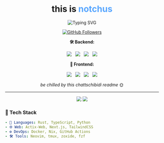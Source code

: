 <h1 align="center">
  this is <span style="color:#58a6ff;">notchus</span><br/>
</h1>

<p align="center" height="45">
  <img src="https://readme-typing-svg.demolab.com/?lines=steve%20is%20not%20bald;building%20a%20twittergram%20but%20better;what%20about%20cool%20ideas&font=Fira%20Code&center=true&width=440&height=45&color=58A6FF&vCenter=true&pause=1000&size=22" alt="Typing SVG" />
</p>

<p align="center">
  <a href="https://github.com/notchus">
    <img src="https://img.shields.io/github/followers/notchus?label=Followers&style=social" alt="GitHub Followers" />
  </a>
</p>

<p align="center">
  <strong>🛠️ Backend:</strong>
  <br /><br />
  <img src="https://img.shields.io/badge/Built%20with-Rust-orange?style=flat-square&logo=rust&logoColor=white" />
  &nbsp;
  <img src="https://img.shields.io/badge/Backend-Actix-blue?style=flat-square&logo=actix-web&logoColor=white" />
  &nbsp;
  <img src="https://img.shields.io/badge/Cache-Redis-red?style=flat-square&logo=redis&logoColor=white" />
  &nbsp;
  <img src="https://img.shields.io/badge/Database-PostgreSQL-316192?style=flat-square&logo=postgresql&logoColor=white" />
</p>

<p align="center">
  <strong>🎨 Frontend:</strong>
  <br /><br />
  <img src="https://img.shields.io/badge/Frontend-Next.js-black?style=flat-square&logo=next.js&logoColor=white" />
  &nbsp;
  <img src="https://img.shields.io/badge/Frontend-Angular-DD0031?style=flat-square&logo=angular&logoColor=white" />
  &nbsp;
  <img src="https://img.shields.io/badge/Styles-UnoCSS-333333?style=flat-square&logo=tailwindcss&logoColor=white" />
  &nbsp;
  <img src="https://img.shields.io/badge/Mobile-Flutter-02569B?style=flat-square&logo=flutter&logoColor=white" />
</p>

<p align="center">
  <em>be chilled by this chattschibidi readme</em> 🌞
</p>

---

<p align="center"> <img src="https://github-readme-stats.vercel.app/api?username=notchus&show_icons=true&theme=github_dark&hide_border=true" /> <img src="https://github-readme-streak-stats.herokuapp.com/?user=notchus&theme=github-dark&hide_border=true" /> </p>

### 🚀 Tech Stack
```yaml
- 🔧 Languages: Rust, TypeScript, Python
- 🌐 Web: Actix-Web, Next.js, TailwindCSS
- ⚙️ DevOps: Docker, Nix, GitHub Actions
- 🛠️ Tools: Neovim, tmux, zoxide, fzf
